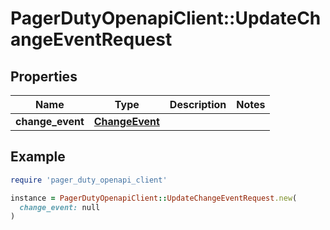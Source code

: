 # PagerDutyOpenapiClient::UpdateChangeEventRequest

## Properties

| Name | Type | Description | Notes |
| ---- | ---- | ----------- | ----- |
| **change_event** | [**ChangeEvent**](ChangeEvent.md) |  |  |

## Example

```ruby
require 'pager_duty_openapi_client'

instance = PagerDutyOpenapiClient::UpdateChangeEventRequest.new(
  change_event: null
)
```

